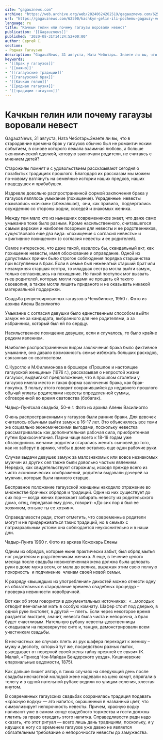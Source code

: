 ```yaml
---
site: "gagauznews.com"
archive: "https://web.archive.org/web/20240624202519/gagauznews.com/62590/kachkyn-gelin-ili-pochemu-gagauzy-vorovali-nevest.html"
url: "https://gagauznews.com/62590/kachkyn-gelin-ili-pochemu-gagauzy-vorovali-nevest.html"
language: ru
title: "Качкын гелин или почему гагаузы воровали невест"
publication: '[[Gagauznews]]'
published: '2020-08-31T14:24:52+00:00'
author: Сергей С.
section:
- Родная Гагаузия
description: "GagauzNews, 31 августа, Ната Чеботарь. Знаете ли вы, что в стародавние времена брак у гагаузов обычно был не романтическим событием, в основе которого лежала взаимная любовь, а больше экономической сделкой, которую заключали родители, не считаясь с мнением детей? Старожилы помнят и с удовольствием рассказывают сегодня о позабытых традициях прошлого. Благодаря их рассказам мы можем по-новому взглянуть на семейные истории наших предков, наших прадедушек и прабабушек. Издревле довольно распространенной формой заключения брака у гагаузов являлось умыкание (похищение). Украденные невесты назывались «качкын» (сбежавшая), они, как правило, подвергались осуждению со стороны родни, соседей и знакомых жениха. Между тем мало кто из нынешних современников […]"
keywords:
- '[[брак у гагаузов]]'
- '[[важно]]'
- '[[гагаузские традиции]]'
- '[[гагаузский брак]]'
- '[[Качкын гелин]]'
- '[[родная гагаузия]]'
- '[[традиции гагаузов]]'
---
```


# Качкын гелин или почему гагаузы воровали невест

GagauzNews, 31 августа, Ната Чеботарь.Знаете ли вы, что в стародавние времена брак у гагаузов обычно был не романтическим событием, в основе которого лежала взаимная любовь, а больше экономической сделкой, которую заключали родители, не считаясь с мнением детей?

Старожилы помнят и с удовольствием рассказывают сегодня о позабытых традициях прошлого. Благодаря их рассказам мы можем по-новому взглянуть на семейные истории наших предков, наших прадедушек и прабабушек.

Издревле довольно распространенной формой заключения брака у гагаузов являлось умыкание (похищение). Украденные  невесты назывались «качкын» (сбежавшая),  они, как правило,  подвергались осуждению со стороны родни, соседей и знакомых жениха.

Между тем мало кто из нынешних современников знает, что даже само умыкание тоже было разным. Кроме насильственного, считавшегося самым дерзким и наиболее позорным для невесты и ее родственников, существовало еще два вида: «похищение с согласия невесты» и «фиктивное похищение» (с согласия невесты и ее родителей).

Самое интересное, что даже такой, казалось бы, скандальный акт, как похищение невесты, имел обоснование и оправдание. Одной из допустимых причин было строгое соблюдения порядка старшинства при вступлении в брак. Если в семье был неженатый старший брат или незамужняя старшая сестра, то младшая сестра могла выйти замуж, только согласившись на похищение. Но такой поступок мог вызвать гнев родителей, которые могли годами не прощать ей такого своеволия, а также могли лишить приданого и не оказывать никакой материальной поддержки.

Свадьба репрессированных гагаузов в Челябинске, 1950 г. Фото из архива Алены Василиогло

Умыкание с согласия девушки было единственным способом выйти замуж не за кандидата, выбранного для нее родителями, а за избранника, который был ей по сердцу.

Насильственное похищение девушек, если и случалось, то было крайне редким явлением.

Наиболее распространенным видом заключения брака было фиктивное умыкание, оно давало возможность семье избежать больших расходов, связанных со сватовством.

С.Курогло и М.Филимонова в брошюре «Прошлое и настоящее гагаузской женщины» (1976 г.), рассказывая о непростой жизни гагаузок, выдвигают предположение, что в прошлом столетии у гагаузов имела место и такая форма заключения брака, как брак-покупка. В пользу этого говорит сохранившийся до недавнего прошлого обычай уплаты родителями невесты определенной суммы, обговоренной во время сватовства (бобагак).

Чадыр-Лунгская свадьба, 50-е г. Фото из архива Алены Василиогло

Очень распространенными у гагаузов были ранние браки. Для девочек считалось обычным выйти замуж в 16-17 лет. Это объяснялось все теми же социально экономическими выгодами, поскольку невестка рассматривалась как дополнительная рабочая сила, приобретенная путем бракосочетания. Парни чаще всего к 18-19 годам уже обзаводились женами: родители старались женить сыновей до того, как их заберут в армию, чтобы в доме остались еще одни рабочие руки.

Случаи выдачи девушек замуж за малознакомых или вовсе незнакомых мужчин из других сел также были довольно частым явлением. Нередко, как свидетельствуют старожилы, исходя прежде всего из чисто экономических соображений, родители выдавали дочерей за мужчин, которые были намного старше.

Бесправное положение гагаузской женщины находило отражение во множестве брачных обрядов и традиций. Один из них существует до сих пор — когда жених приезжает забирать невесту из родительского дома, отец, передавая ему дочь, говорит: «До сих пор я был ее хозяином, отныне ты ее хозяин».

Справедливости ради, стоит отметить, что современные родители могут и не придерживаться таких традиций, но в семьях с патриархальным устоем она соблюдается неукоснительно и в наши дни.

Чадыр-Лунга 1960 г. Фото из архива Кожокарь Елены

Одним из обрядов, которые ныне практически забыт, был обряд мытья ног родителям и родственникам жениха. А еще, в течение целого месяца после свадьбы новоиспеченная жена должна была целовать руки в доме мужа всем, от мала до велика, выражая этим свою полную покорность  и подчинение  членам своей новой семьи.

К разряду «вышедших из употребления» дикостей можно отнести одну из обязательных в стародавние времена свадебных процедур – проверка невинности новобрачной.

Вот как об этом говорится в документальных источниках:  «…молодых отводит венчальная мать в особую комнату. Шафер стоит под дверью, в одной руке пистолет, в другой — плеть. Если через некоторое время раздается выстрел, значит, невеста была чиста и непорочна, а брак будет счастливым. Нательную рубаху невесты-девственницы складывали на перевернутое сито и, танцуя, демонстрировали всем участникам свадьбы.

В несчастных же случаях плеть из рук шафера переходит к жениху – мужу и деспоту, который тут же, посредством разных пыток, выведывает от неверной своей жены тайну прежней ее связи» (К. Малай, «Приход Чок-Майдан Бендерского уезда». Кишиневские епархиальные ведомости, 1875).

Как дальше пишет автор, в таких случаях на следующий день после свадьбы несчастной молодой жене надевали на шею хомут, впрягали в телегу и в одной нательной рубахе водили по улицам селения, хлестая кнутом.

В современных гагаузских свадьбах сохранилась традиция подавать «красную водку» — это напиток, окрашенный в названный цвет, что символизирует непорочность невесты. Причем, красную водку наливают уже в самом конце свадебного торжества и гости должны платить за право отведать этого напитка. Справедливости ради надо сказать, что этот ритуал — всего лишь дань традициям, поскольку, и у идущих в ногу со временем гагаузов уже давно не является обязательным требование о непорочности невесты до замужества.